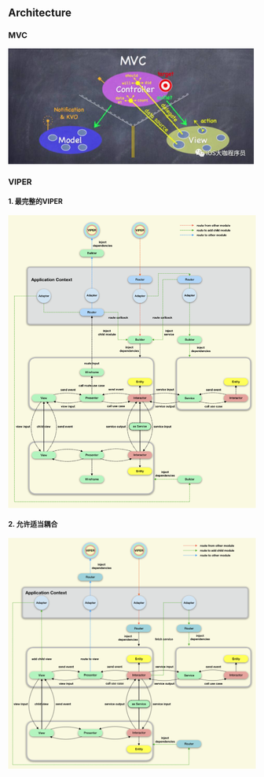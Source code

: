 ## Architecture

### MVC

<img src="../images/architecture/mvc.JPG" width=500/>

### VIPER

#### 1. 最完整的VIPER

<img src="../images/architecture/viper_full.png" />

#### 2. 允许适当耦合

<img src="../images/architecture/viper_simple.png" />